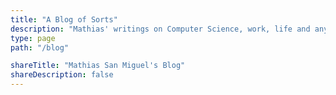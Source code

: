 ```yaml
---
title: "A Blog of Sorts"
description: "Mathias' writings on Computer Science, work, life and anything."
type: page
path: "/blog"

shareTitle: "Mathias San Miguel's Blog"
shareDescription: false
---
```



